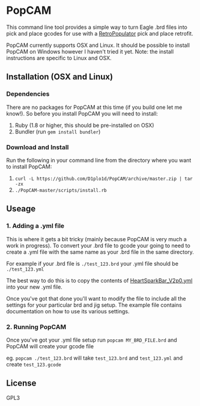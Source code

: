 # PopCAM

This command line tool provides a simple way to turn Eagle .brd files into pick and place gcodes for use with a [RetroPopulator](http://hackaday.io/project/1605) pick and place retrofit.

PopCAM currently supports OSX and Linux. It should be possible to install PopCAM on Windows however I haven't tried it yet. Note: the install instructions are specific to Linux and OSX.


## Installation (OSX and Linux)

### Dependencies

There are no packages for PopCAM at this time (if you build one let me know!).
So before you install PopCAM you will need to install:

1. Ruby (1.8 or higher, this should be pre-installed on OSX)
2. Bundler (run `gem install bundler`)

### Download and Install

Run the following in your command line from the directory where you want to install PopCAM:

1. `curl -L https://github.com/D1plo1d/PopCAM/archive/master.zip | tar -zx`
2. `./PopCAM-master/scripts/install.rb`


## Useage

### 1. Adding a .yml file

This is where it gets a bit tricky (mainly because PopCAM is very much a work
in progress). To convert your .brd file to gcode your going to need to create a
.yml file with the same name as your .brd file in the same directory.

For example if your .brd file is `./test_123.brd` your .yml file should be `./test_123.yml`

The best way to do this is to copy the contents of [HeartSparkBar_V2p0.yml](https://raw.githubusercontent.com/D1plo1d/PopCAM/master/examples/HeartSparkBar_V2p0.yml) into your new .yml file.

Once you've got that done you'll want to modify the file to include all the settings for your particular brd and jig setup. The example file contains documentation on how to use its various settings.

### 2. Running PopCAM

Once you've got your .yml file setup run `popcam MY_BRD_FILE.brd` and PopCAM will create your gcode file

eg. `popcam ./test_123.brd` will take `test_123.brd` and `test_123.yml` and create `test_123.gcode`

## License

GPL3

